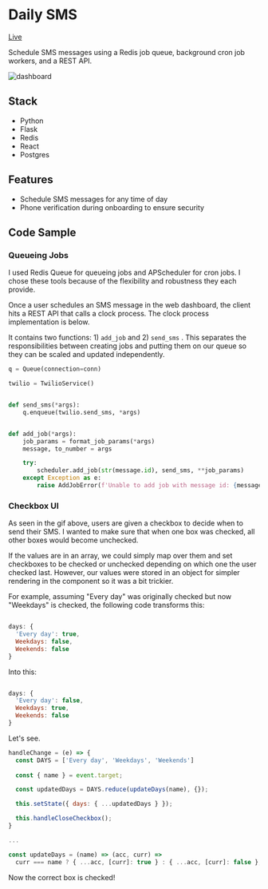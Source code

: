 # Daily SMS

[Live](https://dailysms.netlify.com/)

Schedule SMS messages using a Redis job queue, background cron job workers, and a REST API.

![dashboard](https://github.com/pxr13/daily-sms/blob/master/client/public/daily_sms.gif)


## Stack

  * Python
  * Flask
  * Redis
  * React
  * Postgres


## Features
  * Schedule SMS messages for any time of day
  * Phone verification during onboarding to ensure security
  
  
## Code Sample

### Queueing Jobs

I used Redis Queue for queueing jobs and APScheduler for cron jobs. I chose these tools because of the flexibility and robustness they each provide. 

Once a user schedules an SMS message in the web dashboard, the client hits a REST API that calls a clock process. The clock process implementation is below. 

It contains two functions: 1) ```add_job``` and 2) ```send_sms```  . This separates the responsibilities between creating jobs and putting them on our queue so they can be scaled and updated independently.

```python
q = Queue(connection=conn)

twilio = TwilioService()


def send_sms(*args):
    q.enqueue(twilio.send_sms, *args)


def add_job(*args):
    job_params = format_job_params(*args)
    message, to_number = args

    try:
        scheduler.add_job(str(message.id), send_sms, **job_params)
    except Exception as e:
        raise AddJobError(f'Unable to add job with message id: {message.id}')
```

### Checkbox UI

As seen in the gif above, users are given a checkbox to decide when to send their SMS. I wanted to make sure that when one box was checked, all other boxes would become unchecked.

If the values are in an array, we could simply map over them and set checkboxes to be checked or unchecked depending on which one the user checked last. However, our values were stored in an object for simpler rendering in the component so it was a bit trickier.

For example, assuming "Every day" was originally checked but now "Weekdays" is checked, the following code transforms this:

```javascript

days: {
  'Every day': true,
  Weekdays: false,
  Weekends: false
}

```

Into this:

```javascript

days: {
  'Every day': false,
  Weekdays: true,
  Weekends: false
}

```

Let's see.

```javascript
handleChange = (e) => {
  const DAYS = ['Every day', 'Weekdays', 'Weekends']
  
  const { name } = event.target;

  const updatedDays = DAYS.reduce(updateDays(name), {});

  this.setState({ days: { ...updatedDays } });

  this.handleCloseCheckbox();
}

...

const updateDays = (name) => (acc, curr) =>
  curr === name ? { ...acc, [curr]: true } : { ...acc, [curr]: false };
```

Now the correct box is checked!

